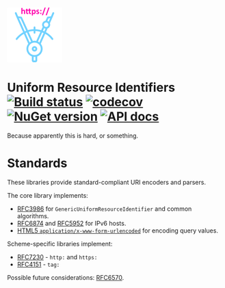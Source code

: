 ![Logo](src/icon.png)

# Uniform Resource Identifiers [![Build status](https://github.com/StephenCleary/UniformResourceIdentifiers/workflows/Build/badge.svg)](https://github.com/StephenCleary/UniformResourceIdentifiers/actions?query=workflow%3ABuild) [![codecov](https://codecov.io/gh/StephenCleary/UniformResourceIdentifiers/branch/master/graph/badge.svg)](https://codecov.io/gh/StephenCleary/UniformResourceIdentifiers) [![NuGet version](https://badge.fury.io/nu/Nito.UniformResourceIdentifiers.svg)](https://www.nuget.org/packages/Nito.UniformResourceIdentifiers) [![API docs](https://img.shields.io/badge/API-dotnetapis-blue.svg)](http://dotnetapis.com/pkg/Nito.UniformResourceIdentifiers)

Because apparently this is hard, or something.

# Standards

These libraries provide standard-compliant URI encoders and parsers.

The core library implements:

- [RFC3986](https://tools.ietf.org/html/rfc3986) for `GenericUniformResourceIdentifier` and common algorithms.
- [RFC6874](https://tools.ietf.org/html/rfc6874) and [RFC5952](https://tools.ietf.org/html/rfc5952) for IPv6 hosts.
- [HTML5 `application/x-www-form-urlencoded`](https://www.w3.org/TR/html5) for encoding query values.

Scheme-specific libraries implement:

- [RFC7230](https://tools.ietf.org/html/rfc7230) - `http:` and `https:`
- [RFC4151](https://tools.ietf.org/html/rfc4151) - `tag:`

Possible future considerations: [RFC6570](https://tools.ietf.org/html/rfc6570).
